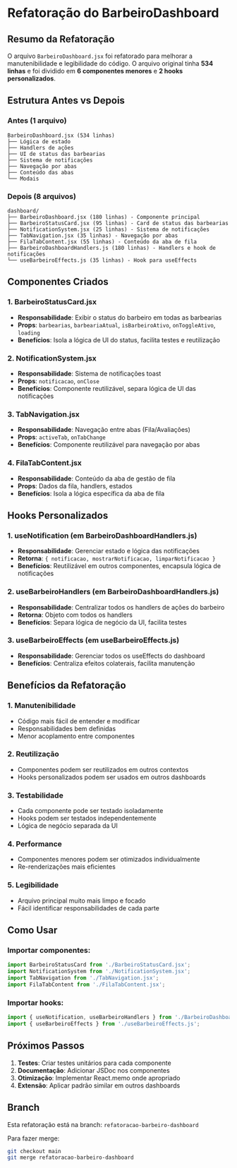 # Refatoração do BarbeiroDashboard

## Resumo da Refatoração

O arquivo `BarbeiroDashboard.jsx` foi refatorado para melhorar a manutenibilidade e legibilidade do código. O arquivo original tinha **534 linhas** e foi dividido em **6 componentes menores** e **2 hooks personalizados**.

## Estrutura Antes vs Depois

### Antes (1 arquivo)
```
BarbeiroDashboard.jsx (534 linhas)
├── Lógica de estado
├── Handlers de ações
├── UI de status das barbearias
├── Sistema de notificações
├── Navegação por abas
├── Conteúdo das abas
└── Modais
```

### Depois (8 arquivos)
```
dashboard/
├── BarbeiroDashboard.jsx (180 linhas) - Componente principal
├── BarbeiroStatusCard.jsx (95 linhas) - Card de status das barbearias
├── NotificationSystem.jsx (25 linhas) - Sistema de notificações
├── TabNavigation.jsx (35 linhas) - Navegação por abas
├── FilaTabContent.jsx (55 linhas) - Conteúdo da aba de fila
├── BarbeiroDashboardHandlers.js (180 linhas) - Handlers e hook de notificações
└── useBarbeiroEffects.js (35 linhas) - Hook para useEffects
```

## Componentes Criados

### 1. BarbeiroStatusCard.jsx
- **Responsabilidade**: Exibir o status do barbeiro em todas as barbearias
- **Props**: `barbearias`, `barbeariaAtual`, `isBarbeiroAtivo`, `onToggleAtivo`, `loading`
- **Benefícios**: Isola a lógica de UI do status, facilita testes e reutilização

### 2. NotificationSystem.jsx
- **Responsabilidade**: Sistema de notificações toast
- **Props**: `notificacao`, `onClose`
- **Benefícios**: Componente reutilizável, separa lógica de UI das notificações

### 3. TabNavigation.jsx
- **Responsabilidade**: Navegação entre abas (Fila/Avaliações)
- **Props**: `activeTab`, `onTabChange`
- **Benefícios**: Componente reutilizável para navegação por abas

### 4. FilaTabContent.jsx
- **Responsabilidade**: Conteúdo da aba de gestão de fila
- **Props**: Dados da fila, handlers, estados
- **Benefícios**: Isola a lógica específica da aba de fila

## Hooks Personalizados

### 1. useNotification (em BarbeiroDashboardHandlers.js)
- **Responsabilidade**: Gerenciar estado e lógica das notificações
- **Retorna**: `{ notificacao, mostrarNotificacao, limparNotificacao }`
- **Benefícios**: Reutilizável em outros componentes, encapsula lógica de notificações

### 2. useBarbeiroHandlers (em BarbeiroDashboardHandlers.js)
- **Responsabilidade**: Centralizar todos os handlers de ações do barbeiro
- **Retorna**: Objeto com todos os handlers
- **Benefícios**: Separa lógica de negócio da UI, facilita testes

### 3. useBarbeiroEffects (em useBarbeiroEffects.js)
- **Responsabilidade**: Gerenciar todos os useEffects do dashboard
- **Benefícios**: Centraliza efeitos colaterais, facilita manutenção

## Benefícios da Refatoração

### 1. **Manutenibilidade**
- Código mais fácil de entender e modificar
- Responsabilidades bem definidas
- Menor acoplamento entre componentes

### 2. **Reutilização**
- Componentes podem ser reutilizados em outros contextos
- Hooks personalizados podem ser usados em outros dashboards

### 3. **Testabilidade**
- Cada componente pode ser testado isoladamente
- Hooks podem ser testados independentemente
- Lógica de negócio separada da UI

### 4. **Performance**
- Componentes menores podem ser otimizados individualmente
- Re-renderizações mais eficientes

### 5. **Legibilidade**
- Arquivo principal muito mais limpo e focado
- Fácil identificar responsabilidades de cada parte

## Como Usar

### Importar componentes:
```jsx
import BarbeiroStatusCard from './BarbeiroStatusCard.jsx';
import NotificationSystem from './NotificationSystem.jsx';
import TabNavigation from './TabNavigation.jsx';
import FilaTabContent from './FilaTabContent.jsx';
```

### Importar hooks:
```jsx
import { useNotification, useBarbeiroHandlers } from './BarbeiroDashboardHandlers.js';
import { useBarbeiroEffects } from './useBarbeiroEffects.js';
```

## Próximos Passos

1. **Testes**: Criar testes unitários para cada componente
2. **Documentação**: Adicionar JSDoc nos componentes
3. **Otimização**: Implementar React.memo onde apropriado
4. **Extensão**: Aplicar padrão similar em outros dashboards

## Branch

Esta refatoração está na branch: `refatoracao-barbeiro-dashboard`

Para fazer merge:
```bash
git checkout main
git merge refatoracao-barbeiro-dashboard
``` 